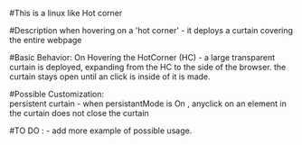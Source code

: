 #This is a linux like Hot corner 

#Description
    when hovering on a 'hot corner' - it deploys a curtain covering the entire webpage


#Basic Behavior:
       On Hovering the HotCorner (HC) -  a large transparent curtain is deployed, expanding from the HC to the side of the browser.
       the curtain stays open until an click is inside of it is made.
	  
#Possible Customization:       
       persistent curtain - when persistantMode is On , anyclick on an element in the curtain does not close the curtain
       

#TO DO : 
         - add more example of possible usage.
            